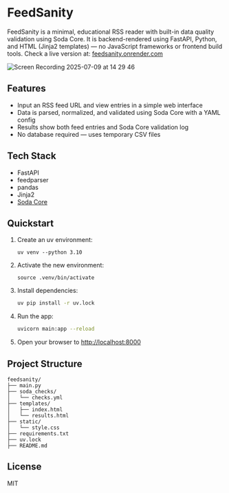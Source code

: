 # FeedSanity

FeedSanity is a minimal, educational RSS reader with built-in data quality validation using Soda Core. It is backend-rendered using FastAPI, Python, and HTML (Jinja2 templates) — no JavaScript frameworks or frontend build tools. Check a live version at: [feedsanity.onrender.com](https://feedsanity.onrender.com/)


![Screen Recording 2025-07-09 at 14 29 46](https://github.com/user-attachments/assets/91d80186-3059-4a25-953f-b689bce5ad88)



## Features
- Input an RSS feed URL and view entries in a simple web interface
- Data is parsed, normalized, and validated using Soda Core with a YAML config
- Results show both feed entries and Soda Core validation log
- No database required — uses temporary CSV files

## Tech Stack
- FastAPI
- feedparser
- pandas
- Jinja2
- [Soda Core](https://github.com/sodadata/soda-core)

## Quickstart
1. Create an uv environment:
   ```
   uv venv --python 3.10
   ```
2. Activate the new environment:
   ```
   source .venv/bin/activate
   ```
3. Install dependencies:
   ```bash
   uv pip install -r uv.lock
   ```
4. Run the app:
   ```bash
   uvicorn main:app --reload
   ```
5. Open your browser to [http://localhost:8000](http://localhost:8000)

## Project Structure
```
feedsanity/
├── main.py
├── soda_checks/
│   └── checks.yml
├── templates/
│   ├── index.html
│   └── results.html
├── static/
│   └── style.css
├── requirements.txt
├── uv.lock
├── README.md
```

## License
MIT 

